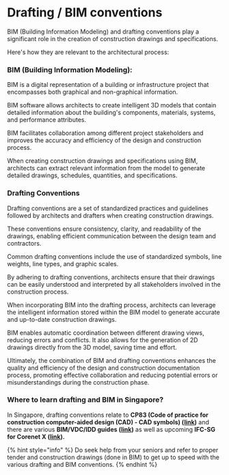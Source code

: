 # Drafting / BIM conventions

BIM (Building Information Modeling) and drafting conventions play a significant role in the creation of construction drawings and specifications.

Here's how they are relevant to the architectural process:

### **BIM (Building Information Modeling):**&#x20;

BIM is a digital representation of a building or infrastructure project that encompasses both graphical and non-graphical information.&#x20;

BIM software allows architects to create intelligent 3D models that contain detailed information about the building's components, materials, systems, and performance attributes.&#x20;

BIM facilitates collaboration among different project stakeholders and improves the accuracy and efficiency of the design and construction process.&#x20;

When creating construction drawings and specifications using BIM, architects can extract relevant information from the model to generate detailed drawings, schedules, quantities, and specifications.

### **Drafting Conventions**

Drafting conventions are a set of standardized practices and guidelines followed by architects and drafters when creating construction drawings.&#x20;

These conventions ensure consistency, clarity, and readability of the drawings, enabling efficient communication between the design team and contractors.&#x20;

Common drafting conventions include the use of standardized symbols, line weights, line types, and graphic scales.&#x20;

By adhering to drafting conventions, architects ensure that their drawings can be easily understood and interpreted by all stakeholders involved in the construction process.

When incorporating BIM into the drafting process, architects can leverage the intelligent information stored within the BIM model to generate accurate and up-to-date construction drawings.&#x20;

BIM enables automatic coordination between different drawing views, reducing errors and conflicts. It also allows for the generation of 2D drawings directly from the 3D model, saving time and effort.

Ultimately, the combination of BIM and drafting conventions enhances the quality and efficiency of the design and construction documentation process, promoting effective collaboration and reducing potential errors or misunderstandings during the construction phase.

### Where to learn drafting and BIM in Singapore?

In Singapore, drafting conventions relate to **CP83 (Code of practice for construction computer-aided design (CAD) - CAD symbols) (**[**link**](https://www.singaporestandardseshop.sg/Product/SSPdtDetail/138e9eb3-8ecb-4e86-8fbb-482ee3a9cbce)**)** and there are various **BIM/VDC/IDD guides (**[**link**](https://www1.bca.gov.sg/buildsg/digitalisation/integrated-digital-delivery-idd/idd-resources)**)** as well as upcoming **IFC-SG for Corenet X (**[**link**](https://www1.bca.gov.sg/regulatory-info/building-control/corenet-x/resources/code-of-practice)**).**

{% hint style="info" %}
Do seek help from your seniors and refer to proper tender and construction drawings (done in BIM) to get up to speed with the various drafting and BIM conventions.
{% endhint %}
